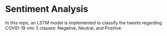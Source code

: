# Sentiment Analysis
In this repo, an LSTM model is implemented to classify the tweets regarding COVID-19 into 3 classes: Negative, Neutral, and Positive. 
